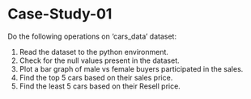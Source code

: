 # Case-Study-01
Do the following operations on ‘cars_data’ dataset:
1. Read the dataset to the python environment.
2. Check for the null values present in the dataset.
3. Plot a bar graph of male vs female buyers participated in the sales.
4. Find the top 5 cars based on their sales price.
5. Find the least 5 cars based on their Resell price.
